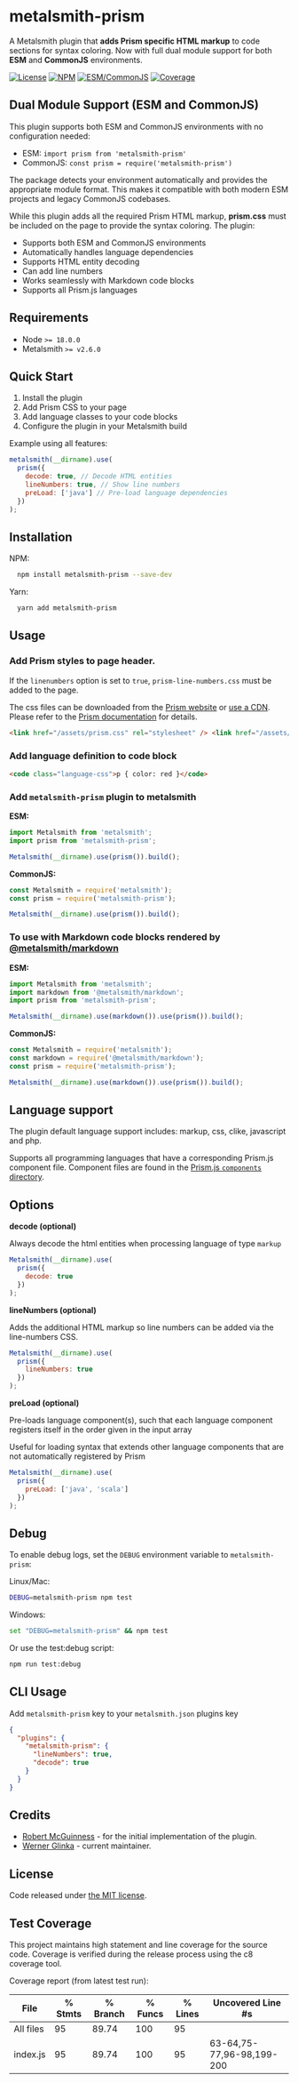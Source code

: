 # metalsmith-prism

A Metalsmith plugin that **adds Prism specific HTML markup** to code sections for syntax coloring. Now with full dual module support for both **ESM** and **CommonJS** environments.

[![License](https://img.shields.io/badge/license-MIT-blue.svg?style=flat-square&label=license)](http://opensource.org/licenses/MIT)
[![NPM](http://img.shields.io/npm/v/metalsmith-prism.svg?style=flat-square&label=npm)](https://npmjs.org/package/metalsmith-prism)
[![ESM/CommonJS][modules-badge]][npm-url]
[![Coverage][coverage-badge]][coverage-url]

[coverage-badge]: https://img.shields.io/badge/coverage-95%25-brightgreen
[coverage-url]: #test-coverage
[modules-badge]: https://img.shields.io/badge/modules-ESM%2FCJS-blue
[npm-url]: https://npmjs.org/package/metalsmith-prism

## Dual Module Support (ESM and CommonJS)

This plugin supports both ESM and CommonJS environments with no configuration needed:

- ESM: `import prism from 'metalsmith-prism'`
- CommonJS: `const prism = require('metalsmith-prism')`

The package detects your environment automatically and provides the appropriate module format. This makes it compatible with both modern ESM projects and legacy CommonJS codebases.

While this plugin adds all the required Prism HTML markup, **prism.css** must be included on the page to provide the syntax coloring. The plugin:

- Supports both ESM and CommonJS environments
- Automatically handles language dependencies
- Supports HTML entity decoding
- Can add line numbers
- Works seamlessly with Markdown code blocks
- Supports all Prism.js languages

## Requirements

- Node `>= 18.0.0`
- Metalsmith `>= v2.6.0`

## Quick Start

1. Install the plugin
2. Add Prism CSS to your page
3. Add language classes to your code blocks
4. Configure the plugin in your Metalsmith build

Example using all features:

```javascript
metalsmith(__dirname).use(
  prism({
    decode: true, // Decode HTML entities
    lineNumbers: true, // Show line numbers
    preLoad: ['java'] // Pre-load language dependencies
  })
);
```

## Installation

NPM:

```bash
  npm install metalsmith-prism --save-dev
```

Yarn:

```bash
  yarn add metalsmith-prism
```

## Usage

### Add Prism styles to page header.

If the `linenumbers` option is set to `true`, `prism-line-numbers.css` must be added to the page.

The css files can be downloaded from the [Prism website](https://prismjs.com/download.html#themes=prism&languages=markup+css+clike+javascript) or [use a CDN](https://prismjs.com/#basic-usage-cdn). Please refer to the [Prism documentation](https://prismjs.com/index.html) for details.

```html
<link href="/assets/prism.css" rel="stylesheet" /> <link href="/assets/prism-line-numbers.css" rel="stylesheet" />
```

### Add language definition to code block

```html
<code class="language-css">p { color: red }</code>
```

### Add `metalsmith-prism` plugin to metalsmith

**ESM:**

```js
import Metalsmith from 'metalsmith';
import prism from 'metalsmith-prism';

Metalsmith(__dirname).use(prism()).build();
```

**CommonJS:**

```js
const Metalsmith = require('metalsmith');
const prism = require('metalsmith-prism');

Metalsmith(__dirname).use(prism()).build();
```

### To use with Markdown code blocks rendered by [@metalsmith/markdown](https://github.com/metalsmith/markdown)

**ESM:**

```js
import Metalsmith from 'metalsmith';
import markdown from '@metalsmith/markdown';
import prism from 'metalsmith-prism';

Metalsmith(__dirname).use(markdown()).use(prism()).build();
```

**CommonJS:**

```js
const Metalsmith = require('metalsmith');
const markdown = require('@metalsmith/markdown');
const prism = require('metalsmith-prism');

Metalsmith(__dirname).use(markdown()).use(prism()).build();
```

## Language support

The plugin default language support includes: markup, css, clike, javascript and php.

Supports all programming languages that have a corresponding Prism.js component file. Component files are found in the [Prism.js `components` directory](https://github.com/PrismJS/prism/tree/master/components).

## Options

**decode (optional)**

Always decode the html entities when processing language of type `markup`

```js
Metalsmith(__dirname).use(
  prism({
    decode: true
  })
);
```

**lineNumbers (optional)**

Adds the additional HTML markup so line numbers can be added via the line-numbers CSS.

```javascript
Metalsmith(__dirname).use(
  prism({
    lineNumbers: true
  })
);
```

**preLoad (optional)**

Pre-loads language component(s), such that each language component registers itself in the order given in the input array

Useful for loading syntax that extends other language components that are not automatically registered by Prism

```javascript
Metalsmith(__dirname).use(
  prism({
    preLoad: ['java', 'scala']
  })
);
```

## Debug

To enable debug logs, set the `DEBUG` environment variable to `metalsmith-prism`:

Linux/Mac:

```bash
DEBUG=metalsmith-prism npm test
```

Windows:

```bash
set "DEBUG=metalsmith-prism" && npm test
```

Or use the test:debug script:

```bash
npm run test:debug
```

## CLI Usage

Add `metalsmith-prism` key to your `metalsmith.json` plugins key

```json
{
  "plugins": {
    "metalsmith-prism": {
      "lineNumbers": true,
      "decode": true
    }
  }
}
```

## Credits

- [Robert McGuinness](https://github.com/robmcguinness) - for the initial implementation of the plugin.
- [Werner Glinka](https://github.com/wernerglinka) - current maintainer.

## License

Code released under [the MIT license](https://github.com/wernerglinka/metalsmith-prism/blob/main/LICENSE).

## Test Coverage

This project maintains high statement and line coverage for the source code. Coverage is verified during the release process using the c8 coverage tool.

Coverage report (from latest test run):

| File      | % Stmts | % Branch | % Funcs | % Lines | Uncovered Line #s         |
| --------- | ------- | -------- | ------- | ------- | ------------------------- |
| All files | 95      | 89.74    | 100     | 95      |
| index.js  | 95      | 89.74    | 100     | 95      | 63-64,75-77,96-98,199-200 |
